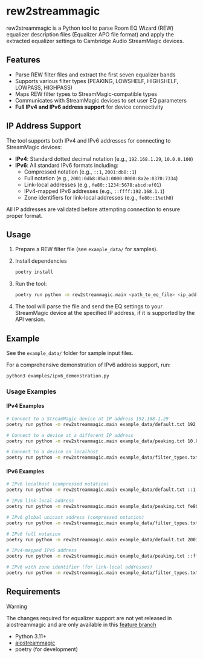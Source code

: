 # rew2streammagic

rew2streammagic is a Python tool to parse Room EQ Wizard (REW) equalizer description files (Equalizer APO file format) and apply the extracted equalizer settings to Cambridge Audio StreamMagic devices.

## Features

- Parse REW filter files and extract the first seven equalizer bands
- Supports various filter types (PEAKING, LOWSHELF, HIGHSHELF, LOWPASS, HIGHPASS)
- Maps REW filter types to StreamMagic-compatible types
- Communicates with StreamMagic devices to set user EQ parameters
- **Full IPv4 and IPv6 address support** for device connectivity

## IP Address Support

The tool supports both IPv4 and IPv6 addresses for connecting to StreamMagic devices:

- **IPv4**: Standard dotted decimal notation (e.g., `192.168.1.29`, `10.0.0.100`)
- **IPv6**: All standard IPv6 formats including:
  - Compressed notation (e.g., `::1`, `2001:db8::1`)
  - Full notation (e.g., `2001:0db8:85a3:0000:0000:8a2e:0370:7334`)
  - Link-local addresses (e.g., `fe80::1234:5678:abcd:ef01`)
  - IPv4-mapped IPv6 addresses (e.g., `::ffff:192.168.1.1`)
  - Zone identifiers for link-local addresses (e.g., `fe80::1%eth0`)

All IP addresses are validated before attempting connection to ensure proper format.

## Usage

1. Prepare a REW filter file (see `example_data/` for samples).

1. Install dependencies

    ```sh
    poetry install
    ```

1. Run the tool:

    ```sh
    poetry run python -m rew2streammagic.main <path_to_eq_file> <ip_address>
    ```

1. The tool will parse the file and send the EQ settings to your StreamMagic device at the specified IP address, if it is supported by the API version.

## Example

See the `example_data/` folder for sample input files.

For a comprehensive demonstration of IPv6 address support, run:
```sh
python3 examples/ipv6_demonstration.py
```

### Usage Examples

#### IPv4 Examples
```sh
# Connect to a StreamMagic device at IP address 192.168.1.29
poetry run python -m rew2streammagic.main example_data/default.txt 192.168.1.29

# Connect to a device at a different IP address
poetry run python -m rew2streammagic.main example_data/peaking.txt 10.0.0.100

# Connect to a device on localhost
poetry run python -m rew2streammagic.main example_data/filter_types.txt 127.0.0.1
```

#### IPv6 Examples
```sh
# IPv6 localhost (compressed notation)
poetry run python -m rew2streammagic.main example_data/default.txt ::1

# IPv6 link-local address
poetry run python -m rew2streammagic.main example_data/peaking.txt fe80::1234:5678:abcd:ef01

# IPv6 global unicast address (compressed notation)
poetry run python -m rew2streammagic.main example_data/filter_types.txt 2001:db8::1

# IPv6 full notation
poetry run python -m rew2streammagic.main example_data/default.txt 2001:0db8:85a3:0000:0000:8a2e:0370:7334

# IPv4-mapped IPv6 address
poetry run python -m rew2streammagic.main example_data/peaking.txt ::ffff:192.168.1.1

# IPv6 with zone identifier (for link-local addresses)
poetry run python -m rew2streammagic.main example_data/filter_types.txt fe80::1%eth0
```

## Requirements

> [!WARNING]
> The changes required for equalizer support are not yet released in aiostreammagic and are only available in this [feature branch](https://github.com/Solmath/aiostreammagic/tree/feature/add-eq-support)

- Python 3.11+
- [aiostreammagic](https://github.com/noahhusby/aiostreammagic)
- poetry (for development)
